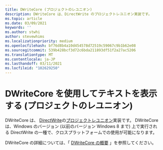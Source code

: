 ```yaml
---
title: DWriteCore (プロジェクトのレユニオン)
description: DWriteCore は、DirectWrite のプロジェクトレユニオン実装です。
ms.topic: article
ms.date: 03/09/2021
keywords: ''
ms.author: stwhi
author: stevewhims
ms.localizationpriority: medium
ms.openlocfilehash: bf76d8b4a10d454578d72519c59067c9b1b62e08
ms.sourcegitcommit: 539b428bcf3d72c6bda211893df51f2a27ac5206
ms.translationtype: MT
ms.contentlocale: ja-JP
ms.lasthandoff: 03/11/2021
ms.locfileid: "102629250"
---
```

# <a name="render-text-with-dwritecore-project-reunion"></a>DWriteCore を使用してテキストを表示する (プロジェクトのレユニオン)

DWriteCore は、 [DirectWrite](/windows/win32/directwrite/direct-write-portal)の[プロジェクトレユニオン](index.md)実装です。 DWriteCore は、Windows のバージョン (以前のバージョン Windows 8 まで) 上で実行される DirectWrite の一種で、クロスプラットフォームでの使用が可能になります。

DWriteCore の詳細については、「 [DWriteCore の概要](/windows/win32/directwrite/dwritecore-overview) 」を参照してください。
